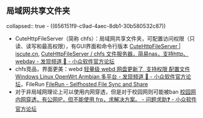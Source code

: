 ## 局域网共享文件夹
collapsed:: true
	- ((656151f9-c9ad-4aec-8db1-30b580532c87))
- CuteHttpFileServer（简称 chfs）：局域网共享文件夹，可配置访问权限（只读、读写和最高权限），有GUI界面和命令行版本 [CuteHttpFileServer | iscute.cn](http://iscute.cn/chfs), [CuteHttpFileServer / chfs 文件服务器，简易nas，支持http、webdav - 发现频道 🔎 - 小众软件官方论坛](https://meta.appinn.net/t/topic/13634)
- chfs竞品，界面更美：webd [轻量级 webd 网盘更新了, 支持权限 配置文件 Windows Linux OpenWrt Armbian 多平台 - 发现频道 🔎 - 小众软件官方论坛](https://meta.appinn.net/t/topic/7338)，FileRun [FileRun - Selfhosted File Sync and Share](https://filerun.com/)
- 对于非局域网理论上可以使用内网穿透，但是对于校园网则可能被ban [校园网内网穿透，有公网IP，但不能使用 frp，求解决方案。 - 问题求助❓ - 小众软件官方论坛](https://meta.appinn.net/t/topic/49638)